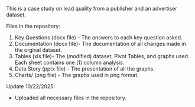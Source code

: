 This is a case study on lead quality from a publisher and an advertiser dataset. 

Files in the repository:
1. Key Questions (docx file) - The answers to each key question asked.
2. Documentation (docx file)- The documentation of all changes made in the orginal dataset. 
3. Tables (xls file)- The (modified) dataset, Pivot Tables, and graphs used. Each sheet contains one (1) column analysis.
4. Data Story (pptx file) - The presentation of all the graphs.
5. Charts/ (png file) - The graphs used in png format.

Update 10/22/2025:
- Uploaded all necessary files in the repository.
